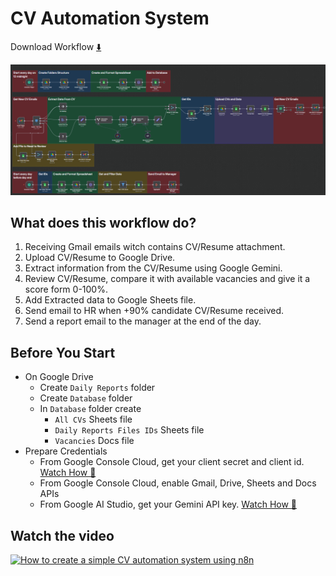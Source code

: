 # CV Automation System
Download Workflow [⬇️](https://github.com/MohammedAdel224/n8n/blob/main/CV%20Automation%20System/CV%20Automation%20System.zip)  

![Workflow Screenshot](https://github.com/MohammedAdel224/n8n/blob/main/CV%20Automation%20System/Workflow.png)

## What does this workflow do?
1. Receiving Gmail emails witch contains CV/Resume attachment.
2. Upload CV/Resume to Google Drive.
3. Extract information from the CV/Resume using Google Gemini.
4. Review CV/Resume, compare it with available vacancies and give it a score form 0-100%.
5. Add Extracted data to Google Sheets file.
6. Send email to HR when +90% candidate CV/Resume received.
7. Send a report email to the manager at the end of the day.

## Before You Start
* On Google Drive
   * Create `Daily Reports` folder
   * Create `Database` folder
   * In `Database` folder create
      * `All CVs` Sheets file
      * `Daily Reports Files IDs` Sheets file
      * `Vacancies` Docs file
* Prepare Credentials
  * From Google Console Cloud, get your client secret and client id. [Watch How 🎦](https://youtu.be/vsHnStTN4x8)
  * From Google Console Cloud, enable Gmail, Drive, Sheets and Docs APIs
  * From Google AI Studio, get your Gemini API key. [Watch How 🎦](https://youtu.be/DCWAdPqf0hw)

## Watch the video
[![How to create a simple CV automation system using n8n](https://img.youtube.com/vi/8e1aihq_4LY/0.jpg)](https://www.youtube.com/watch?v=8e1aihq_4LY)
